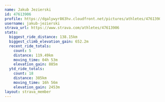 ```yaml
---
name: Jakub Jezierski
id: 47613906
profile: https://dgalywyr863hv.cloudfront.net/pictures/athletes/47613906/14681924/1/large.jpg
username: jakub-jezierski
strava_url: https://www.strava.com/athletes/47613906
stats:
  biggest_ride_distance: 138.15km
  biggest_climb_elevation_gain: 652.2m
  recent_ride_totals:
    count: 5
    distance: 119.49km
    moving_time: 04h 53m
    elevation_gain: 885m
  ytd_ride_totals:
    count: 18
    distance: 385km
    moving_time: 16h 56m
    elevation_gain: 2453m
layout: strava_member
--- 
```

